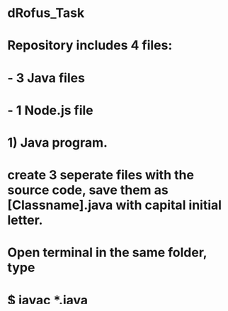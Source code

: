 # dRofus_Task

# Repository includes 4 files:
# - 3 Java files 
# - 1 Node.js file

# 1) Java program.
# create 3 seperate files with the source code, save them as [Classname].java with capital initial letter. 
# Open terminal in the same folder, type
# $ javac *.java 
# This will compile the 3 files. To run main program type: $ Java Main


# 2) Server.js 

# I used Node.js and JavaScript to create the server. 
# Run by:
# 1) saving the source code as server.js
# 2) install node.js. and open the terminal in the correct folder. Proceed by typing $ node server.js 
# open browser and go to http://127.0.0.1:2018/ to test the server. 
